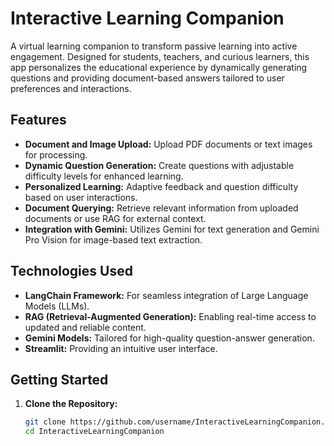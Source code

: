 
# Interactive Learning Companion

A virtual learning companion to transform passive learning into active engagement. Designed for students, teachers, and curious learners, this app personalizes the educational experience by dynamically generating questions and providing document-based answers tailored to user preferences and interactions.

## Features

- **Document and Image Upload:** Upload PDF documents or text images for processing.
- **Dynamic Question Generation:** Create questions with adjustable difficulty levels for enhanced learning.
- **Personalized Learning:** Adaptive feedback and question difficulty based on user interactions.
- **Document Querying:** Retrieve relevant information from uploaded documents or use RAG for external context.
- **Integration with Gemini:** Utilizes Gemini for text generation and Gemini Pro Vision for image-based text extraction.

## Technologies Used

- **LangChain Framework:** For seamless integration of Large Language Models (LLMs).
- **RAG (Retrieval-Augmented Generation):** Enabling real-time access to updated and reliable content.
- **Gemini Models:** Tailored for high-quality question-answer generation.
- **Streamlit:** Providing an intuitive user interface.

## Getting Started

1. **Clone the Repository:**  
   ```bash
   git clone https://github.com/username/InteractiveLearningCompanion.git
   cd InteractiveLearningCompanion
